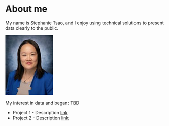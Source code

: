 # About me
My name is Stephanie Tsao, and I enjoy using technical solutions to present data clearly to the public.

![image](assets/headshot_smaller.jpg)

My interest in data and began: TBD
* Project 1 - Description [link](https://github.com/stephtsa/stephtsao.github.io/blob/main/assets/KY-solar.pdf)
* Project 2 - Description [link](https://github.com/stephtsa/stephtsao.github.io/blob/main/assets/2010-nrg-sustainability-report.pdf)
